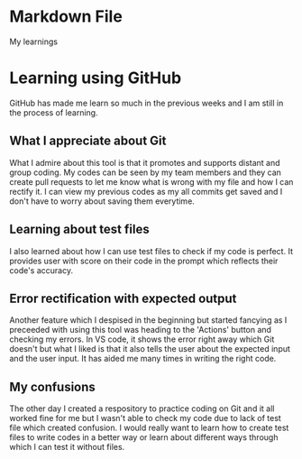 # Markdown File
My learnings

# Learning using GitHub
GitHub has made me learn so much in the previous weeks and I am still in the process of learning.

## What I appreciate about Git
What I admire about this tool is that it promotes and supports distant and group coding. My codes can be seen by my team members and they can create pull requests to let me know what is wrong with my file and how I can rectify it. I can view my previous codes as my all commits get saved and I don't have to worry about saving them everytime.

## Learning about test files
I also learned about how I can use test files to check if my code is perfect. It provides user with score on their code in the prompt which reflects their code's accuracy. 

## Error rectification with expected output
Another feature which I despised in the beginning but started fancying as I preceeded with using this tool was heading to the 'Actions' button and checking my errors. In VS code, it shows the error right away which Git doesn't but what I liked is that it also tells the user about the expected input and the user input. It has aided me many times in writing the right code.

## My confusions
The other day I created a respository to practice coding on Git and it all worked fine for me but I wasn't able to check my code due to lack of test file which created confusion. I would really want to learn how to create test files to write codes in a better way or learn about different ways through which I can test it without files.
